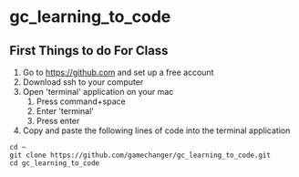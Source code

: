 # gc_learning_to_code
## First Things to do For Class
1. Go to https://github.com and set up a free account
2. Download ssh to your computer
3. Open 'terminal' application on your mac
    1. Press command+space
    2. Enter 'terminal'
    3. Press enter
4. Copy and paste the following lines of code into the terminal application
```
cd ~
git clone https://github.com/gamechanger/gc_learning_to_code.git
cd gc_learning_to_code
```
